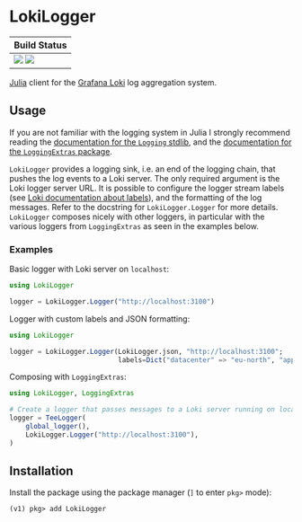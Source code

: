 # LokiLogger

| **Build Status**                                                      |
|:--------------------------------------------------------------------- |
| [![][gh-actions-img]][gh-actions-url] [![][codecov-img]][codecov-url] |

[Julia][julia-url] client for the [Grafana Loki][loki-url] log aggregation system.


## Usage

If you are not familiar with the logging system in Julia I strongly recommend reading the
[documentation for the `Logging` stdlib][logging-url], and the
[documentation for the `LoggingExtras` package][logextras-url].

`LokiLogger` provides a logging sink, i.e. an end of the logging chain, that pushes the log
events to a Loki server. The only required argument is the Loki logger server URL. It is
possible to configure the logger stream labels (see
[Loki documentation about labels][loki-labels]), and the formatting of the log messages.
Refer to the docstring for `LokiLogger.Logger` for more details.
`LokiLogger` composes nicely with other loggers, in particular
with the various loggers from `LoggingExtras` as seen in the examples below.

### Examples

Basic logger with Loki server on `localhost`:
```julia
using LokiLogger

logger = LokiLogger.Logger("http://localhost:3100")
```

Logger with custom labels and JSON formatting:
```julia
using LokiLogger

logger = LokiLogger.Logger(LokiLogger.json, "http://localhost:3100";
                           labels=Dict("datacenter" => "eu-north", "app" => "my-app"))
```

Composing with `LoggingExtras`:
```julia
using LokiLogger, LoggingExtras

# Create a logger that passes messages to a Loki server running on localhost
logger = TeeLogger(
    global_logger(),
    LokiLogger.Logger("http://localhost:3100"),
)
```

## Installation

Install the package using the package manager (`]` to enter `pkg>` mode):

```
(v1) pkg> add LokiLogger
```


[gh-actions-img]: https://github.com/fredrikekre/LokiLogger.jl/workflows/CI/badge.svg
[gh-actions-url]: https://github.com/fredrikekre/LokiLogger.jl/actions?query=workflow%3ACI

[codecov-img]: https://codecov.io/gh/fredrikekre/LokiLogger.jl/branch/master/graph/badge.svg
[codecov-url]: https://codecov.io/gh/fredrikekre/LokiLogger.jl

[julia-url]: https://julialang.org
[loki-url]: https://grafana.com/oss/loki/
[loki-labels]: https://grafana.com/docs/loki/latest/getting-started/labels/
[logging-url]: https://docs.julialang.org/en/v1/stdlib/Logging/
[logextras-url]: https://github.com/oxinabox/LoggingExtras.jl/blob/master/README.md
